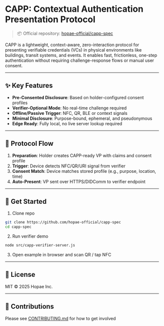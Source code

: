 # CAPP: Contextual Authentication Presentation Protocol

> 📦 Official repository: [hopae-official/capp-spec](https://github.com/hopae-official/capp-spec)

CAPP is a lightweight, context-aware, zero-interaction protocol for presenting verifiable credentials (VCs) in physical environments like buildings, transit systems, and events. It enables fast, frictionless, one-step authentication without requiring challenge-response flows or manual user consent.

---

## ✨ Key Features

- **Pre-Consented Disclosure**: Based on holder-configured consent profiles
- **Verifier-Optional Mode**: No real-time challenge required
- **Offline/Passive Trigger**: NFC, QR, BLE or context signals
- **Minimal Disclosure**: Purpose-bound, ephemeral, and pseudonymous
- **Edge Ready**: Fully local, no live server lookup required

---

## 🔄 Protocol Flow

1. **Preparation**: Holder creates CAPP-ready VP with claims and consent profile
2. **Trigger**: Device detects NFC/QR/URI signal from verifier
3. **Consent Match**: Device matches stored profile (e.g., purpose, location, time)
4. **Auto-Present**: VP sent over HTTPS/DIDComm to verifier endpoint

---

## 🧪 Get Started

1. Clone repo
```bash
git clone https://github.com/hopae-official/capp-spec
cd capp-spec
```
2. Run verifier demo
```bash
node src/capp-verifier-server.js
```
3. Open example in browser and scan QR / tap NFC

---

## 📜 License
MIT © 2025 Hopae Inc.

---

## 🤝 Contributions
Please see [CONTRIBUTING.md](CONTRIBUTING.md) for how to get involved

